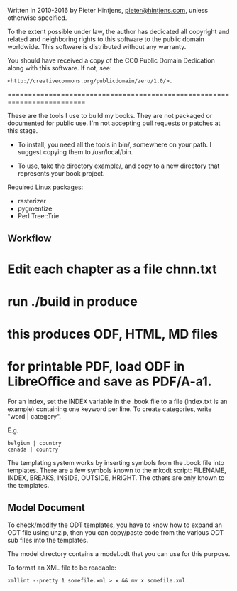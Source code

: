 Written in 2010-2016 by Pieter Hintjens, pieter@hintjens.com, unless 
otherwise specified.

To the extent possible under law, the author has dedicated all copyright 
and related and neighboring rights to this software to the public domain 
worldwide. This software is distributed without any warranty.

You should have received a copy of the CC0 Public Domain Dedication along 
with this software. If not, see:

    <http://creativecommons.org/publicdomain/zero/1.0/>.

=========================================================================

These are the tools I use to build my books. They are not packaged or 
documented for public use. I'm not accepting pull requests or patches
at this stage.

* To install, you need all the tools in bin/, somewhere on your path. I
suggest copying them to /usr/local/bin.

* To use, take the directory example/, and copy to a new directory that
represents your book project.


Required Linux packages:

- rasterizer
- pygmentize
- Perl Tree::Trie

## Workflow

# Edit each chapter as a file chnn.txt
# run ./build in produce
# this produces ODF, HTML, MD files
# for printable PDF, load ODF in LibreOffice and save as PDF/A-a1.

For an index, set the INDEX variable in the .book file to a file
(index.txt is an example) containing one keyword per line. To 
create categories, write "word | category".

E.g.

    belgium | country
    canada | country

The templating system works by inserting symbols from the .book file into
templates. There are a few symbols known to the mkodt script: FILENAME,
INDEX, BREAKS, INSIDE, OUTSIDE, HRIGHT. The others are only known to the
templates.

## Model Document

To check/modify the ODT templates, you have to know how to expand an ODT
file using unzip, then you can copy/paste code from the various ODT sub
files into the templates.

The model directory contains a model.odt that you can use for this purpose.

To format an XML file to be readable:

    xmllint --pretty 1 somefile.xml > x && mv x somefile.xml

